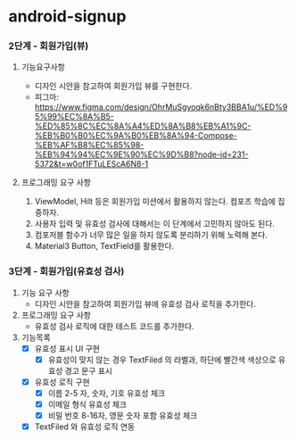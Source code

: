 # android-signup
### 2단계 - 회원가입(뷰)
1. 기능요구사항
    - 디자인 시안을 참고하여 회원가입 뷰를 구현한다.
    - 피그마: https://www.figma.com/design/OhrMuSgyoqk6nBty3BBA1u/%ED%95%99%EC%8A%B5-%ED%85%8C%EC%8A%A4%ED%8A%B8%EB%A1%9C-%EB%B0%B0%EC%9A%B0%EB%8A%94-Compose-%EB%AF%B8%EC%85%98-%EB%94%94%EC%9E%90%EC%9D%B8?node-id=231-5372&t=w0of1FTuLEScA6N8-1

2. 프로그래밍 요구 사항
    1. ViewModel, Hilt 등은 회원가입 미션에서 활용하지 않는다. 컴포즈 학습에 집중하자.
    2. 사용자 입력 및 유효성 검사에 대해서는 이 단계에서 고민하지 않아도 된다.
    3. 컴포저블 함수가 너무 많은 일을 하지 않도록 분리하기 위해 노력해 본다.
    4. Material3 Button, TextField를 활용한다.

### 3단계 - 회원가입(유효성 검사)
1. 기능 요구 사항
    - 디자인 시안을 참고하여 회원가입 뷰에 유효성 검사 로직을 추가한다.
2. 프로그래밍 요구 사항
    - 유효성 검사 로직에 대한 테스트 코드를 추가한다.
3. 기능목록
    - [X] 유효성 표시 UI 구현
        - [X] 유효성이 맞지 않는 경우 TextFiled 의 라벨과, 하단에 빨간색 색상으로 유효성 경고 문구 표시
    - [X] 유효성 로직 구현
        - [X] 이름 2-5 자, 숫자, 기호 유효성 체크
        - [X] 이메일 형식 유효성 체크
        - [X] 비밀 번호  8-16자, 영문 숫자 포함 유효성 체크
    - [X] TextFiled 와 유효성 로직 연동 
